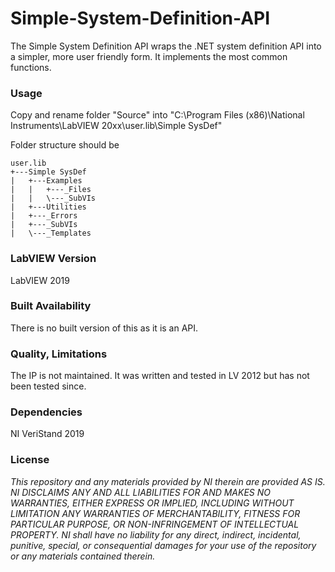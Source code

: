 Simple-System-Definition-API
===================

The Simple System Definition API wraps the .NET system definition API into a simpler, more user friendly form.  It implements the most common functions.

### Usage ###
Copy and rename folder "Source" into "C:\Program Files (x86)\National Instruments\LabVIEW 20xx\user.lib\Simple SysDef"

Folder structure should be
```
user.lib
+---Simple SysDef
|   +---Examples
|   |   +---_Files
|   |   \---_SubVIs
|   +---Utilities
|   +---_Errors
|   +---_SubVIs
|   \---_Templates
```

### LabVIEW Version ###

LabVIEW 2019

### Built Availability ###

There is no built version of this as it is an API.

### Quality, Limitations ###

The IP is not maintained.  It was written and tested in LV 2012 but has not been tested since.

### Dependencies ###

NI VeriStand 2019

### License ###

*This repository and any materials provided by NI therein are provided AS IS. NI DISCLAIMS ANY AND ALL LIABILITIES FOR AND MAKES NO WARRANTIES, EITHER EXPRESS OR IMPLIED, INCLUDING WITHOUT LIMITATION ANY WARRANTIES OF MERCHANTABILITY, FITNESS FOR  PARTICULAR PURPOSE, OR NON-INFRINGEMENT OF INTELLECTUAL PROPERTY. NI shall have no liability for any direct, indirect, incidental, punitive, special, or consequential damages for your use of the repository or any materials contained therein.*
